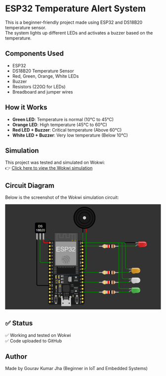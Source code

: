 # ESP32 Temperature Alert System

This is a beginner-friendly project made using ESP32 and DS18B20 temperature sensor.  
The system lights up different LEDs and activates a buzzer based on the temperature.

##  Components Used
- ESP32
- DS18B20 Temperature Sensor
- Red, Green, Orange, White LEDs
- Buzzer
- Resistors (220Ω for LEDs)
- Breadboard and jumper wires

##  How it Works
- **Green LED**: Temperature is normal (10°C to 45°C)
- **Orange LED**: High temperature (45°C to 60°C)
- **Red LED + Buzzer**: Critical temperature (Above 60°C)
- **White LED + Buzzer**: Very low temperature (Below 10°C)

##  Simulation

This project was tested and simulated on Wokwi:  
👉 [Click here to view the Wokwi simulation](https://wokwi.com/projects/435369335229707265)

##  Circuit Diagram

Below is the screenshot of the Wokwi simulation circuit:

![Circuit Diagram](circuit.png)


## ✅ Status
✅ Working and tested on Wokwi  
✅ Code uploaded to GitHub

##  Author
Made by Gourav Kumar Jha (Beginner in IoT and Embedded Systems)
